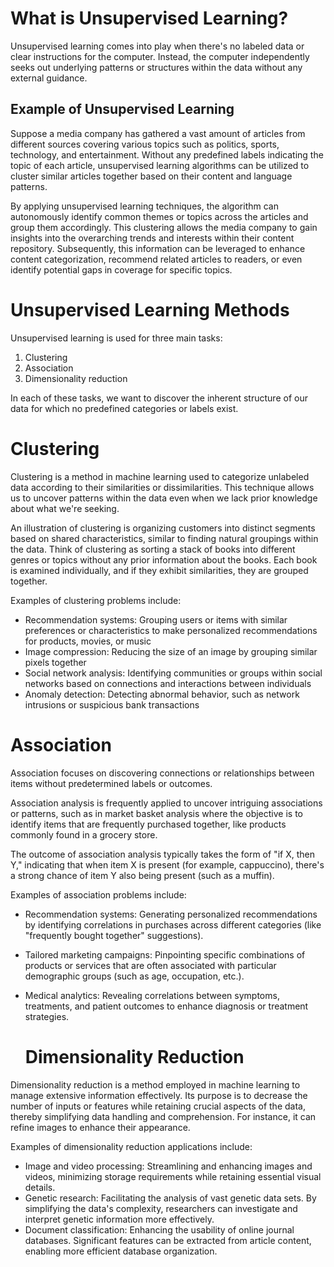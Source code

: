 # What is Unsupervised Learning?

Unsupervised learning comes into play when there's no labeled data or clear instructions for the computer. Instead, the computer independently seeks out underlying patterns or structures within the data without any external guidance.

## Example of Unsupervised Learning
Suppose a media company has gathered a vast amount of articles from different sources covering various topics such as politics, sports, technology, and entertainment. Without any predefined labels indicating the topic of each article, unsupervised learning algorithms can be utilized to cluster similar articles together based on their content and language patterns.

By applying unsupervised learning techniques, the algorithm can autonomously identify common themes or topics across the articles and group them accordingly. This clustering allows the media company to gain insights into the overarching trends and interests within their content repository. Subsequently, this information can be leveraged to enhance content categorization, recommend related articles to readers, or even identify potential gaps in coverage for specific topics.

# Unsupervised Learning Methods
Unsupervised learning is used for three main tasks:

1. Clustering
2. Association
3. Dimensionality reduction
  
In each of these tasks, we want to discover the inherent structure of our data for which no predefined categories or labels exist.

# Clustering

Clustering is a method in machine learning used to categorize unlabeled data according to their similarities or dissimilarities. This technique allows us to uncover patterns within the data even when we lack prior knowledge about what we're seeking.

An illustration of clustering is organizing customers into distinct segments based on shared characteristics, similar to finding natural groupings within the data. Think of clustering as sorting a stack of books into different genres or topics without any prior information about the books. Each book is examined individually, and if they exhibit similarities, they are grouped together.

Examples of clustering problems include:
* Recommendation systems: Grouping users or items with similar preferences or characteristics to make personalized recommendations for products, movies, or music
* Image compression: Reducing the size of an image by grouping similar pixels together
* Social network analysis: Identifying communities or groups within social networks based on connections and interactions between individuals
* Anomaly detection: Detecting abnormal behavior, such as network intrusions or suspicious bank transactions

# Association
Association focuses on discovering connections or relationships between items without predetermined labels or outcomes.

Association analysis is frequently applied to uncover intriguing associations or patterns, such as in market basket analysis where the objective is to identify items that are frequently purchased together, like products commonly found in a grocery store.

The outcome of association analysis typically takes the form of "if X, then Y," indicating that when item X is present (for example, cappuccino), there's a strong chance of item Y also being present (such as a muffin).

Examples of association problems include:

* Recommendation systems: Generating personalized recommendations by identifying correlations in purchases across different categories (like "frequently bought together" suggestions).
* Tailored marketing campaigns: Pinpointing specific combinations of products or services that are often associated with particular demographic groups (such as age, occupation, etc.).
* Medical analytics: Revealing correlations between symptoms, treatments, and patient outcomes to enhance diagnosis or treatment strategies.

  # Dimensionality Reduction
  
Dimensionality reduction is a method employed in machine learning to manage extensive information effectively. Its purpose is to decrease the number of inputs or features while retaining crucial aspects of the data, thereby simplifying data handling and comprehension. For instance, it can refine images to enhance their appearance.

Examples of dimensionality reduction applications include:

* Image and video processing: Streamlining and enhancing images and videos, minimizing storage requirements while retaining essential visual details.
* Genetic research: Facilitating the analysis of vast genetic data sets. By simplifying the data's complexity, researchers can investigate and interpret genetic information more effectively.
* Document classification: Enhancing the usability of online journal databases. Significant features can be extracted from article content, enabling more efficient database organization.
